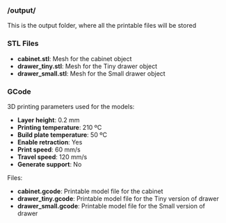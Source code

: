 ### /output/
This is the output folder, where all the printable files will be stored

### STL Files
* **cabinet.stl**: Mesh for the cabinet object
* **drawer_tiny.stl**: Mesh for the Tiny drawer object
* **drawer_small.stl**: Mesh for the Small drawer object

### GCode
3D printing parameters used for the models:
* **Layer height**: 0.2 mm
* **Printing temperature**: 210 ºC
* **Build plate temperature**: 50 ºC
* **Enable retraction**: Yes
* **Print speed**: 60 mm/s
* **Travel speed**: 120 mm/s
* **Generate support**: No

Files:
* **cabinet.gcode**: Printable model file for the cabinet
* **drawer_tiny.gcode**: Printable model file for the Tiny version of drawer
* **drawer_small.gcode**: Printable model file for the Small version of drawer
